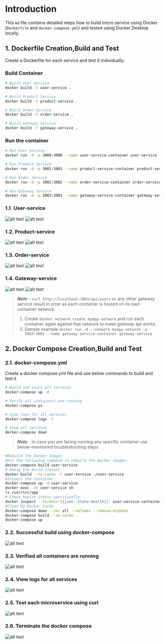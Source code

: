 # Introduction 

This ```md``` file contains detailed steps how to build micro service using Docker (```Dockerfile``` and ```docker-compose.yml```) and tested using Docker Desktop locally.

## 1. Dockerfile Creation,Build and Test 
Create a Dockerfile for each service and test it individually.

### Build Container 
```bash
# Build User Service
docker build -t user-service .

# Build Product Service
docker build -t product-service .

# Build Order Service
docker build -t order-service .

# Build Gateway Service
docker build -t gateway-service .
```

### Run the container 
```bash
# Run User Service
docker run -d -p 3000:3000 --name user-service-container user-service

# Run Product Service
docker run -d -p 3001:3001 --name product-service-container product-service

# Run Order Service
docker run -d -p 3002:3002 --name order-service-container order-service

# Run Gateway Service
docker run -d -p 3003:3003 --name gateway-service-container gateway-service
```

### 1.1. User-service 
![alt text](Microservices/images/image.png)
![alt text](Microservices/images/image-1.png)

### 1.2. Product-service

![alt text](Microservices/images/0_docker_product_build.png)
![alt text](Microservices/images/0_docker_product_tst.png)

### 1.3. Order-service
![alt text](Microservices/images/1_docker_order_build.png)
![alt text](Microservices/images/1_docker_order_test.png)

### 1.4. Gateway-service
![alt text](Microservices/images/2_docker_gateway_build.png)
![alt text](Microservices/images/2_docker_gateway_test.png)

> ***Note*** - ```curl http://localhost:3003/api/users``` or any other gateway service result in error as each container is hosted on its own container network. 
>1. Create ```docker network create myapp-network``` and run each container again against that network to make gateway api works. 
>2. Sample example ```docker run -d --network myapp-network -p 3003:3003 --name gateway-service-container gateway-service```

## 2.  Docker Compose Creation,Build and Test 

### 2.1. docker-compose.yml 
Create a docker compose yml file and use below commands to build and test it 

```bash
# Build and start all services
docker-compose up -d

# Verify all containers are running
docker-compose ps

# View logs for all services
docker-compose logs -f

# Stop all services
docker-compose down
```

> ***Note*** - in case you are facing running any specific container use below-mentioned troubleshooting steps 
```bash
#Rebuild the Docker Images
#Run the following command to rebuild the Docker images:
docker-compose build user-service
# Debug the Build Context
docker build --no-cache -t user-service ./user-service
#Inspect the Container
docker-compose up -d user-service
docker exec -it user-service sh
ls /usr/src/app
# Check health status specifically
docker inspect --format='{{json .State.Health}}' user-service-container
#Clean Up Docker Cache
docker-compose down --rmi all --volumes --remove-orphans
docker-compose build --no-cache
docker-compose up
```
### 2.2. Successful build using docker-compose
![alt text](Microservices/images/3_docker_compose_build.png)
### 2.3. Verified all containers are running 
![alt text](Microservices/images/3_docker_compose_check_ps.png)
### 2.4. View logs for all services
![alt text](Microservices/images/3_docker_compose_logs.png)
### 2.5. Test each microservice using curl 
![alt text](Microservices/images/3_nodejs_apptest_usingcurl.png)
### 2.6. Terminate the docker compose
![alt text](Microservices/images/3_docker_compose_down.png)